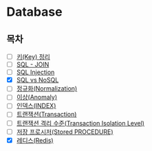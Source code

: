 # Database

## 목차

* [ ] [키(Key) 정리]()
* [ ] [SQL - JOIN]()
* [ ] [SQL Injection]()
* [X] [SQL vs NoSQL](https://github.com/shunnnl/cs-study/blob/main/database/sql-vs-nosql.md)
* [ ] [정규화(Normalization)]()
* [ ] [이상(Anomaly)]()
* [ ] [인덱스(INDEX)]()
* [ ] [트랜잭션(Transaction)]()
* [ ] [트랜잭션 격리 수준(Transaction Isolation Level)]()
* [ ] [저장 프로시저(Stored PROCEDURE)]()
* [x] [레디스(Redis)](https://github.com/shunnnl/cs-study/blob/main/database/redis.md)
